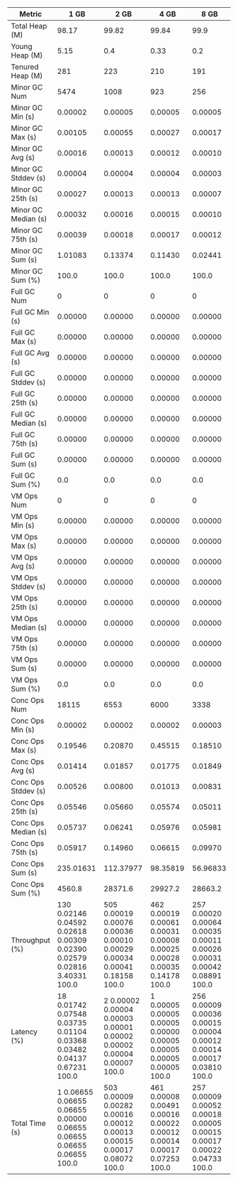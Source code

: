 | Metric | 1 GB | 2 GB | 4 GB | 8 GB |
|------|----|----|----|----|
| Total Heap (M) | 98.17 | 99.82 | 99.84 | 99.9 |
| Young Heap (M) | 5.15 | 0.4 | 0.33 | 0.2 |
| Tenured Heap (M) | 281 | 223 | 210 | 191 |
| Minor GC Num | 5474 | 1008 | 923 | 256 |
| Minor GC Min (s) | 0.00002 | 0.00005 | 0.00005 | 0.00005 |
| Minor GC Max (s) | 0.00105 | 0.00055 | 0.00027 | 0.00017 |
| Minor GC Avg (s) | 0.00016 | 0.00013 | 0.00012 | 0.00010 |
| Minor GC Stddev (s) | 0.00004 | 0.00004 | 0.00004 | 0.00003 |
| Minor GC 25th (s) | 0.00027 | 0.00013 | 0.00013 | 0.00007 |
| Minor GC Median (s) | 0.00032 | 0.00016 | 0.00015 | 0.00010 |
| Minor GC 75th (s) | 0.00039 | 0.00018 | 0.00017 | 0.00012 |
| Minor GC Sum (s) | 1.01083 | 0.13374 | 0.11430 | 0.02441 |
| Minor GC Sum (%) | 100.0 | 100.0 | 100.0 | 100.0 |
| Full GC Num | 0 | 0 | 0 | 0 |
| Full GC Min (s) | 0.00000 | 0.00000 | 0.00000 | 0.00000 |
| Full GC Max (s) | 0.00000 | 0.00000 | 0.00000 | 0.00000 |
| Full GC Avg (s) | 0.00000 | 0.00000 | 0.00000 | 0.00000 |
| Full GC Stddev (s) | 0.00000 | 0.00000 | 0.00000 | 0.00000 |
| Full GC 25th (s) | 0.00000 | 0.00000 | 0.00000 | 0.00000 |
| Full GC Median (s) | 0.00000 | 0.00000 | 0.00000 | 0.00000 |
| Full GC 75th (s) | 0.00000 | 0.00000 | 0.00000 | 0.00000 |
| Full GC Sum (s) | 0.00000 | 0.00000 | 0.00000 | 0.00000 |
| Full GC Sum (%) | 0.0 | 0.0 | 0.0 | 0.0 |
| VM Ops Num | 0 | 0 | 0 | 0 |
| VM Ops Min (s) | 0.00000 | 0.00000 | 0.00000 | 0.00000 |
| VM Ops Max (s) | 0.00000 | 0.00000 | 0.00000 | 0.00000 |
| VM Ops Avg (s) | 0.00000 | 0.00000 | 0.00000 | 0.00000 |
| VM Ops Stddev (s) | 0.00000 | 0.00000 | 0.00000 | 0.00000 |
| VM Ops 25th (s) | 0.00000 | 0.00000 | 0.00000 | 0.00000 |
| VM Ops Median (s) | 0.00000 | 0.00000 | 0.00000 | 0.00000 |
| VM Ops 75th (s) | 0.00000 | 0.00000 | 0.00000 | 0.00000 |
| VM Ops Sum (s) | 0.00000 | 0.00000 | 0.00000 | 0.00000 |
| VM Ops Sum (%) | 0.0 | 0.0 | 0.0 | 0.0 |
| Conc Ops Num | 18115 | 6553 | 6000 | 3338 |
| Conc Ops Min (s) | 0.00002 | 0.00002 | 0.00002 | 0.00003 |
| Conc Ops Max (s) | 0.19546 | 0.20870 | 0.45515 | 0.18510 |
| Conc Ops Avg (s) | 0.01414 | 0.01857 | 0.01775 | 0.01849 |
| Conc Ops Stddev (s) | 0.00526 | 0.00800 | 0.01013 | 0.00831 |
| Conc Ops 25th (s) | 0.05546 | 0.05660 | 0.05574 | 0.05011 |
| Conc Ops Median (s) | 0.05737 | 0.06241 | 0.05976 | 0.05981 |
| Conc Ops 75th (s) | 0.05917 | 0.14960 | 0.06615 | 0.09970 |
| Conc Ops Sum (s) | 235.01631 | 112.37977 | 98.35819 | 56.96833 |
| Conc Ops Sum (%) | 4560.8 | 28371.6 | 29927.2 | 28663.2 |
| Throughput (%) | 130	0.02146	0.04592	0.02618	0.00309	0.02390	0.02579	0.02816	3.40331	100.0 | 505	0.00019	0.00076	0.00036	0.00010	0.00029	0.00034	0.00041	0.18158	100.0 | 462	0.00019	0.00061	0.00031	0.00008	0.00025	0.00028	0.00035	0.14178	100.0 | 257	0.00020	0.00064	0.00035	0.00011	0.00026	0.00031	0.00042	0.08891	100.0 |
| Latency (%) | 18	0.01742	0.07548	0.03735	0.01104	0.03368	0.03482	0.04137	0.67231	100.0 | 2	0.00002	0.00004	0.00003	0.00001	0.00002	0.00002	0.00004	0.00007	100.0 | 1	0.00005	0.00005	0.00005	0.00000	0.00005	0.00005	0.00005	0.00005	100.0 | 256	0.00009	0.00036	0.00015	0.00004	0.00012	0.00014	0.00017	0.03810	100.0 |
| Total Time (s) | 1	0.06655	0.06655	0.06655	0.00000	0.06655	0.06655	0.06655	0.06655	100.0 | 503	0.00009	0.00282	0.00016	0.00012	0.00013	0.00015	0.00017	0.08072	100.0 | 461	0.00008	0.00491	0.00016	0.00022	0.00012	0.00014	0.00017	0.07253	100.0 | 257	0.00009	0.00052	0.00018	0.00005	0.00015	0.00017	0.00022	0.04733	100.0 |
